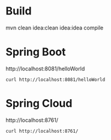 # Build

mvn clean idea:clean idea:idea compile

# Spring Boot

http://localhost:8081/helloWorld

```
curl http://localhost:8081/helloWorld
```

# Spring Cloud

http://localhost:8761/

```
curl http://localhost:8761/
```

